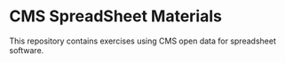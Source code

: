 # CMS SpreadSheet Materials
This repository contains exercises using CMS open data for spreadsheet software.
